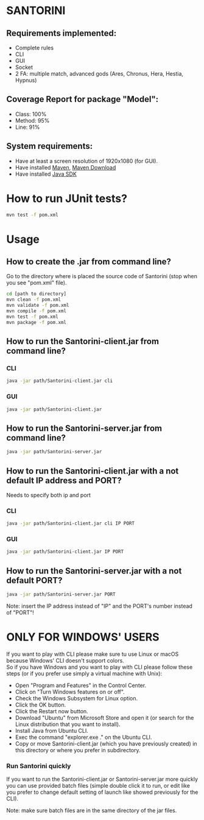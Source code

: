 # SANTORINI

## Requirements implemented:
- Complete rules
- CLI
- GUI
- Socket
- 2 FA: multiple match, advanced gods (Ares, Chronus, Hera, Hestia, Hypnus)

## Coverage Report for package "Model":
- Class: 100%
- Method: 95%
- Line: 91%

## System requirements:
 - Have at least a screen resolution of 1920x1080 (for GUI).
- Have installed [Maven](https://maven.apache.org/), [Maven Download](http://maven.apache.org/download.cgi)
- Have installed [Java SDK](https://www.oracle.com/it/java/technologies/javase-downloads.html)

# How to run JUnit tests?
```bash
mvn test -f pom.xml
```


# Usage

## How to create the .jar from command line?
Go to the directory where is placed the source code of Santorini (stop when you see "pom.xml" file).
```bash
cd [path to directory]
mvn clean -f pom.xml
mvn validate -f pom.xml
mvn compile -f pom.xml
mvn test -f pom.xml
mvn package -f pom.xml
```

## How to run the Santorini-client.jar from command line?
### CLI
```bash
java -jar path/Santorini-client.jar cli
```
### GUI
```bash
java -jar path/Santorini-client.jar
```

## How to run the Santorini-server.jar from command line?

```bash
java -jar path/Santorini-server.jar
```

## How to run the Santorini-client.jar with a not default IP address and PORT?
Needs to specify both ip and port
### CLI
```bash
java -jar path/Santorini-client.jar cli IP PORT
```
### GUI
```bash
java -jar path/Santorini-client.jar IP PORT
```

## How to run the Santorini-server.jar with a not default PORT?
```bash
java -jar path/Santorini-server.jar PORT
```

Note: insert the IP address instead of "IP" and the PORT's number instead of "PORT"!



# ONLY FOR WINDOWS' USERS
If you want to play with CLI please make sure tu use Linux or macOS because Windows' CLI doesn't support colors.\
So if you have Windows and you want to play with CLI please follow these steps (or if you prefer use simply a virtual machine with Unix):
- Open "Program and Features" in the Control Center.
- Click on "Turn Windows features on or off".
- Check the Windows Subsystem for Linux option.
- Click the OK button.
- Click the Restart now button.
- Download "Ubuntu" from Microsoft Store and open it (or search for the Linux distribution that you want to install).
- Install Java from Ubuntu CLI.
- Exec the command "explorer.exe ." on the Ubuntu CLI.
- Copy or move Santorini-client.jar (which you have previously created) in this directory or where you prefer in subdirectory.
### Run Santorini quickly
If you want to run the Santorini-client.jar or Santorini-server.jar more quickly you can use provided batch files (simple double click it to run, or edit like you prefer to change default setting of launch like showed previously for the CLI).

 Note: make sure batch files are in the same directory of the jar files.

